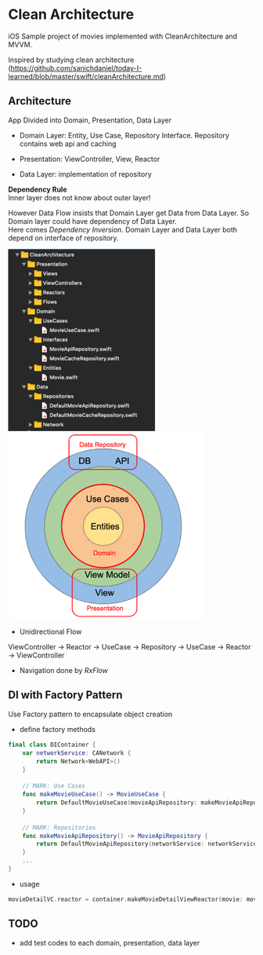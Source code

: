 Clean Architecture
===
iOS Sample project of movies implemented with CleanArchitecture and MVVM.

Inspired by studying clean architecture  
 (https://github.com/sanichdaniel/today-I-learned/blob/master/swift/cleanArchitecture.md)

Architecture
---

App Divided into Domain, Presentation, Data Layer

* Domain Layer: Entity, Use Case, Repository Interface. Repository contains web api and caching

* Presentation: ViewController, View, Reactor

* Data Layer: implementation of repository

**Dependency Rule**   
Inner layer does not know about outer layer!

However Data Flow insists that Domain Layer get Data from Data Layer. So Domain layer could have dependency of Data Layer.  
Here comes *Dependency Inversion*. Domain Layer and Data Layer both depend on interface of repository.

<img src="README_FILES/folder.png" width="300"> <img src="README_FILES/CleanArchitecture.png" width="400">


* Unidirectional Flow

ViewController -> Reactor -> UseCase -> Repository -> UseCase -> Reactor -> ViewController
                        
* Navigation done by *RxFlow*


DI with Factory Pattern
---
Use Factory pattern to encapsulate object creation 
* define factory methods

~~~swift
final class DIContainer {
    var networkService: CANetwork {
        return Network<WebAPI>()
    }

    // MARK: Use Cases
    func makeMovieUseCase() -> MovieUseCase {
        return DefaultMovieUseCase(movieApiRepository: makeMovieApiRepository())
    }

    // MARK: Repositories
    func makeMovieApiRepository() -> MovieApiRepository {
        return DefaultMovieApiRepository(networkService: networkService)
    }
    ...
}

~~~

* usage

~~~swift
movieDetailVC.reactor = container.makeMovieDetailViewReactor(movie: movie)
~~~

TODO
---
* add test codes to each domain, presentation, data layer
